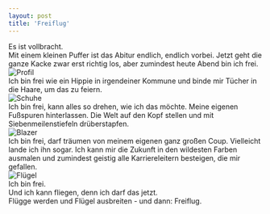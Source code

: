```yaml
---
layout: post
title: 'Freiflug'
---
```


Es ist vollbracht.  
Mit einem kleinen Puffer ist das Abitur endlich, endlich vorbei. Jetzt geht die ganze Kacke zwar erst richtig los, aber zumindest heute Abend bin ich frei.  
![Profil](http://farm8.staticflickr.com/7357/13292583303_e88abb5264_c.jpg)  
Ich bin frei wie ein Hippie in irgendeiner Kommune und binde mir Tücher in die Haare, um das zu feiern.  
![Schuhe](http://farm3.staticflickr.com/2822/13292582363_498460d59b_c.jpg)  
Ich bin frei, kann alles so drehen, wie ich das möchte. Meine eigenen Fußspuren hinterlassen. Die Welt auf den Kopf stellen und mit Siebenmeilenstiefeln drüberstapfen.  
![Blazer](http://farm8.staticflickr.com/7169/13292787604_4a56832f19_c.jpg)  
Ich bin frei, darf träumen von meinem eigenen ganz großen Coup. Vielleicht lande ich ihn sogar. Ich kann mir die Zukunft in den wildesten Farben ausmalen und zumindest geistig alle Karriereleitern besteigen, die mir gefallen.  
![Flügel](http://farm8.staticflickr.com/7048/13292788954_23fd81f48c_c.jpg)  
Ich bin frei.  
Und ich kann fliegen, denn ich darf das jetzt.  
Flügge werden und Flügel ausbreiten - und dann: Freiflug.